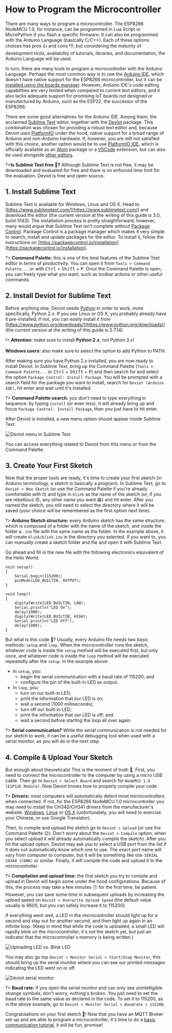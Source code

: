 # How to Program the Microcontroller

There are many ways to program a microcontroller. The ESP8266 NodeMCU 1.0, for instance, can be programmed in Lua Script or MicroPython if you flash a specific firmware. It can also be programmed with the Arduino Language (basically C/C++). Each of these options choices has pros 👍 and cons 👎, but considering the maturity of development tools, availability of tutorials, libraries, and documentation, the Arduino Language will be used.

In turn, there are many tools to program a microcontroller with the Arduino Language. Perhaps the most common way is to use the [Arduino IDE](https://www.arduino.cc/en/Main/Software), which doesn't have native support for the ESP8266 microcontroller, but it can be [installed using the boards manager](http://www.whatimade.today/esp8266-easiest-way-to-program-so-far/). However, Arduino IDE's code editing capabilities are very limited when compared to current text editors, and it also lacks adequate support for promising IoT boards not designed or manufactured by Arduino, such as the ESP32, the successor of the ESP8266.

There are some good alternatives for the Arduino IDE. Among them, the acclaimed [Sublime Text](https://www.sublimetext.com/) editor, together with the [Deviot](https://github.com/gepd/Deviot) package. This combination was chosen for providing a robust text editor and, because Deviot uses [PlatformIO](http://platformio.org/) under the hood, native support for a broad range of Arduino and non-Arduino hardware. If, however, you are still not satisfied with this choice, another option would be to use [PlatformIO IDE](http://platformio.org/platformio-ide), which is officially available as an [Atom](https://atom.io/) package or a [VSCode](https://code.visualstudio.com/) extension, but can also be used alongside [other editors](http://docs.platformio.org/en/latest/ide.html).

?>**Is Sublime Text free 💸?** Although Sublime Text is not free, it may be downloaded and evaluated for free and there is no enforced time limit for the evaluation.  Deviot is free and open-source.

## 1. Install Sublime Text

Sublime Text is available for Windows, Linux and OS X. Head to [https://www.sublimetext.com/](https://www.sublimetext.com/) and download the editor (the current version at the writing of this guide is 3.0, build 3143). The installation process is pretty straightforward, however, many would argue that Sublime Text isn't complete without [Package Control](https://packagecontrol.io/). Package Control is a package manager which makes it very simple to search, install and update packages for the editor. To install it, follow the instructions on [https://packagecontrol.io/installation](https://packagecontrol.io/installation).

?> **Command Palette:** this is one of the best features of the Sublime Text editor in terms of productivity. You can open it from `Tools > Command Palette...` or with <kbd>Ctrl</kbd> + <kbd>Shift</kbd> + <kbd>P</kbd>. Once the Command Palette is open, you can freely type what you want, such as toolbar actions or other useful commands.

## 2. Install Deviot for Sublime Text

Before anything else, Deviot needs [Python](https://www.python.org/) in order to work, more specifically, Python 2.x. If you use Linux or OS X, you probably already have it pre-installed, if not, you can easily install it from [https://www.python.org/downloads/](https://www.python.org/downloads/) (the current version at the writing of this guide is 2.7.14).

!> **Attention:** make sure to install **Python 2.x**, not Python 3.x!<br /><br />**Windows users:** also make sure to select the option to add Python to PATH.

After making sure you have Python 2.x installed, you are now ready to install Deviot. In Sublime Text, bring up the Command Palette (`Tools > Command Palette...` or <kbd>Ctrl</kbd> + <kbd>Shift</kbd> + <kbd>P</kbd>) and then search for and select the option `Package Control: Install Package`. You will be prompted with a search field for the package you want to install, search for `Deviot (Arduino IDE)`, hit enter and wait until it's installed.

?> **Command Palette search:** you don't need to type everything in sequence: by typing `install` (or even less), it will already bring up and focus `Package Control: Install Package`, then you just have to hit enter.

After Deviot is installed, a new menu option should appear inside Sublime Text:

![Deviot menu in Sublime Text](_images/fs-deviot.png)

You can access everything related to Deviot from this menu or from the Command Palette.

## 3. Create Your First Sketch

Now that the proper tools are ready, it's time to create your first sketch (in Arduino terminology, a sketch is basically a program). In Sublime Text, go to `Deviot > New Sketch` (or use the Command Palette if you're already comfortable with it) and type in `blink` as the name of the sketch (or, if you are rebellious 😠, any other name you want 😁) and hit enter. After you named the sketch, you still need to select the directory where it will be saved (your choice will be remembered as the first option next time).

?> **Arduino Sketch structure:** every Arduino sketch has the same structure, which is composed of a folder with the name of the sketch, and inside the folder a `.ino` file with the same name as the folder. In the example above, it will create `blink/blink.ino` in the directory you selected. If you want to, you can manually create a sketch folder and file and open it with Sublime Text.

Go ahead and fill in the new file with the following electronics equivalent of the Hello World:

```arduino
void setup()
{
    Serial.begin(115200);
    pinMode(LED_BUILTIN, OUTPUT);
}

void loop()
{
    digitalWrite(LED_BUILTIN, LOW);
    Serial.println("LED On");
    delay(1000);
    digitalWrite(LED_BUILTIN, HIGH);
    Serial.println("LED Off");
    delay(1000);
}
```

But what is this code 🤔? Usually, every Arduino file needs two basic methods: `setup` and `loop`. When the microcontroller runs the sketch, whatever code is inside the `setup` method will be executed first, but only once, and whatever code is inside the `loop` method will be executed repeatedly after the `setup`. In the example above:

- In `setup`, you:
    - begin the serial communication with a baud rate of 115200; and
    - configure the pin of the built-in LED as output.
- In `loop`, you:
    - turn on our built-in LED;
    - print the information that our LED is on;
    - wait a second (1000 milliseconds);
    - turn off our built-in LED;
    - print the information that our LED is off; and
    - wait a second before starting the loop all over again.

?> **Serial communication?** While the serial communication is not needed for our sketch to work, it can be a useful debugging tool when used with a serial monitor, as you will do in the next step.

## 4. Compile & Upload Your Sketch

But enough about theoreticals! This is the moment of truth 🤞. First, you need to connect the microcontroller to the computer by using a micro USB cable. Then go to `Deviot > Select Board` and search for `NodeMCU 1.0 (ESP12E Module)`. Now Deviot knows how to properly compile your code.

?> **Drivers:** most computers will automatically detect most microcontrollers when connected. If not, for the ESP8266 NodeMCU 1.0 microcontroller you may need to install the CH340/CH341 drivers from the manufacturer's website: [Windows](http://www.wch.cn/download/CH341SER_EXE.html), [Linux](http://www.wch.cn/download/CH341SER_LINUX_ZIP.html) or [OS X](http://www.wch.cn/download/CH341SER_MAC_ZIP.html) (unfortunately, you will need to exercise your Chinese, or use Google Translator).

Then, to compile and upload the sketch go to `Deviot > Upload` (or use the Command Palette 😉). Don't worry about the `Deviot > Compile` option, when you select upload it will already automatically compile the sketch). After you hit the upload option, Deviot may ask you to select a USB port from the list if it does not automatically know which one to use. The exact port name will vary from computer to computer, but it will be something like `USB-SERIAL CH340 (COM6)` or similar. Finally, it will compile the code and upload it to the microcontroller.

?> **Compilation and upload time:** the first sketch you try to compile and upload in Deviot will begin some under the hood configurations. Because of this, the process may take a few minutes 🕑 for the first time, be patient. However, you can save some time in subsequent uploads by increasing the upload speed on `Deviot > Overwrite Upload Speed` (the default value usually is 9600, but you can safely increase it to 115200).

If everything went well, a LED in the microcontroller should light up for a second and stay out for another second, and then light up again in an infinite loop. (Keep in mind that while the code is uploaded, a small LED will rapidly blink on the microcontroller, it's not the sketch yet, but just an indicator that the microcontroller's memory is being written.)

![Uploading LED vs. Blink LED](_images/uploading-vs-blink.gif)

You may also go top `Deviot > Monitor Serial > Start/Stop Monitor`, this should bring up the serial monitor where you can see our printed messages indicating the LED went on or off.

![Deviot serial monitor](_images/fs-deviot-monitor.png)

?> **Baud rate:** if you open the serial monitor and can only see unintelligible strange symbols, don't worry, nothing's broken. You just need to set the baud rate to the same value as declared in the code. To set it to 115200, as in the above example, go to `Deviot > Monitor Serial > Baudrate > 115200`.

Congratulations on your first sketch 👏! Now that you have an MQTT Broker set-up and are able to program a microcontroller, it's time to do a [basic communication tutorial](fs-basic-communication-tutorial.md), it will be fun, promise!